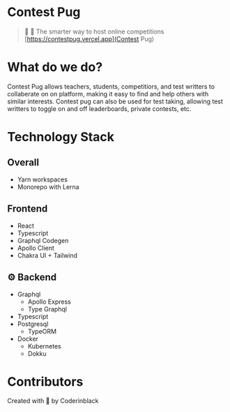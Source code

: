 # Contest Pug

> 🐶 💼 The smarter way to host online competitions [https://contestpug.vercel.app](Contest Pug)

# What do we do?

Contest Pug allows teachers, students, competitiors, and test writters to collaberate on on platform, making it
easy to find and help others with similar interests. Contest pug can also be used for test taking, allowing test
writters to toggle on and off leaderboards, private contests, etc.

# Technology Stack

## Overall

- Yarn workspaces
- Monorepo with Lerna

## Frontend

- React
- Typescript
- Graphql Codegen
- Apollo Client
- Chakra UI + Tailwind

## ⚙️ Backend

- Graphql
  - Apollo Express
  - Type Graphql
- Typescript
- Postgresql
  - TypeORM
- Docker
  - Kubernetes
  - Dokku

# Contributors

Created with 💖 by Coderinblack

